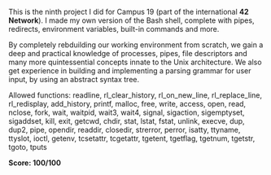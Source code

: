 This is the ninth project I did for Campus 19 (part of the international **42 Network**). I made my own version of the Bash shell, complete with pipes, redirects, environment variables, built-in commands and more. 

By completely rebduilding our working environment from scratch, we gain a deep and practical knowledge of processes, pipes, file descriptors and many more quintessential concepts innate to the Unix architecture. We also get experience in building and implementing a parsing grammar for user input, by using an abstract syntax tree.

Allowed functions: readline, rl_clear_history, rl_on_new_line, rl_replace_line, rl_redisplay, add_history, printf, malloc, free, write, access, open, read, nclose, fork, wait, waitpid, wait3, wait4, signal, sigaction, sigemptyset, sigaddset, kill, exit, getcwd, chdir, stat, lstat, fstat, unlink, execve, dup, dup2, pipe, opendir, readdir, closedir, strerror, perror, isatty, ttyname, ttyslot, ioctl, getenv, tcsetattr, tcgetattr, tgetent, tgetflag, tgetnum, tgetstr, tgoto, tputs

**Score: 100/100**
